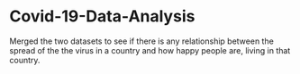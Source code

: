 # Covid-19-Data-Analysis
Merged the two datasets to see if there is any relationship between the spread of the the virus in a country and how happy people are, living in that country.
